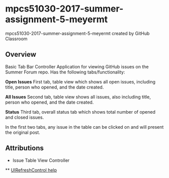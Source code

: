 # mpcs51030-2017-summer-assignment-5-meyermt
mpcs51030-2017-summer-assignment-5-meyermt created by GitHub Classroom

## Overview

Basic Tab Bar Controller Application for viewing GitHub issues on the Summer Forum repo. Has the following tabs/functionality:

**Open Issues** First tab, table view which shows all open issues, including title, person who opened, and the date created.

**All Issues** Second tab, table view shows all issues, also including title, person who opened, and the date created.

**Status** Third tab, overall status tab which shows total number of opened and closed issues.

In the first two tabs, any issue in the table can be clicked on and will present the original post.

## Attributions

* Issue Table View Controller

** [UIRefreshControl help](https://cocoacasts.com/how-to-add-pull-to-refresh-to-a-table-view-or-collection-view/)
